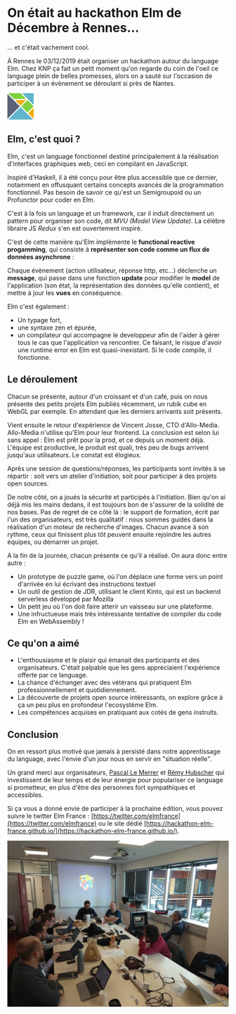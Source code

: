 
# On était au hackathon Elm de Décembre à Rennes... #
... et c'était vachement cool.

À Rennes le 03/12/2019 était organiser un hackathon autour du language Elm.
Chez KNP ça fait un petit moment qu'on regarde du coin de l'oeil ce language plein de belles promesses, alors on a sauté sur l'occasion de participer à un évènement se déroulant si près de Nantes.

![Alt](/small-elm-logo.png "Logo Elm")

## Elm, c'est quoi ? ##
Elm, c'est un language fonctionnel destiné principalement à la réalisation d'interfaces graphiques web, ceci en compilant en JavaScript.

Inspiré d'Haskell, il à été conçu pour être plus accessible que ce dernier, notamment en offusquant certains concepts avancés de la programmation fonctionnel. Pas besoin de savoir ce qu'est un Semigroupoid ou un Profunctor pour coder en Elm.

C'est à la fois un language et un framework, car il induit directement un pattern pour organiser son code, dit *MVU (Model View Update)*. La célèbre libraire JS *Redux* s'en est ouvertement inspiré.

C'est de cette manière qu'Elm implémente le **functional reactive progamming**, qui consiste à **représenter son code comme un flux de données asynchrone** :

Chaque évènement (action utilisateur, réponse http, etc...) déclenche un **message**, qui passe dans une fonction **update** pour modifier le **model** de l'application (son état, la représentation des données qu'elle contient), et mettre à jour les **vues** en conséquence.

Elm c'est également :
- Un typage fort,
- une syntaxe zen et épurée,
- un compilateur qui accompagne le developpeur afin de l'aider à gérer tous le cas que l'application va rencontrer. Ce faisant, le risque d'avoir une runtime error en Elm est quasi-inexistant. Si le code compile, il fonctionne.


## Le déroulement  ##
Chacun se présente, autour d'un croissant et d'un café, puis on nous présente des petits projets Elm publiés récemment, un rubik cube en WebGL par exemple. En attendant que les derniers arrivants soit présents.

Vient ensuite le retour d'expérience de Vincent Josse, CTO d'Allo-Media. Allo-Media n'utilise qu'Elm pour leur frontend. La conclusion est selon lui sans appel : Elm est prêt pour la prod, et ce depuis un moment déjà.
L'équipe est productive, le produit est quali, très peu de bugs arrivent jusqu'aux utilisateurs. Le constat est élogieux.

Après une session de questions/réponses, les participants sont invités à se répartir : soit vers un atelier d'initiation, soit pour participer à des projets open sources.

De notre côté, on a joués la sécurité et participés à l'initiation. Bien qu'on ai déjà mis les mains dedans, il est toujours bon de s'assurer de la solidité de nos bases. Pas de regret de ce côté là : le support de formation, écrit par l'un des organisateurs, est très qualitatif : nous sommes guidés dans la réalisation d'un moteur de recherche d'images. Chacun avance à son rythme, ceux qui finissent plus tôt peuvent ensuite rejoindre les autres équipes, ou démarrer un projet.

A la fin de la journée, chacun présente ce qu'il a réalisé. On aura donc entre autre :
- Un prototype de puzzle game, où l'on déplace une forme vers un point d'arrivée en lui écrivant des instructions textuel
- Un outil de gestion de JDR, utilisant le client Kinto, qui est un backend serverless développé par Mozilla
- Un petit jeu où l'on doit faire atterir un vaisseau sur une plateforme.
- Une infructueuse mais très intéressante tentative de compiler du code Elm en WebAssembly !

##   Ce qu'on a aimé ##
- L'enthousiasme et le plaisir qui émanait des participants et des organisateurs. C'était palpable que les gens appréciaient l'expérience offerte par ce language.
- La chance d'échanger avec des vétérans qui pratiquent Elm professionnellement et quotidiennement.
- La découverte de projets open source intéressants, on explore grâce à ça un peu plus en profondeur l'ecosystème Elm.
- Les compétences acquises en pratiquant aux cotés de gens instruits.

## Conclusion ##
On en ressort plus motivé que jamais à persisté dans notre apprentissage du language, avec l'envie d'un jour nous en servir en "situation réelle".

Un grand merci aux organisateurs, [Pascal Le Merrer](https://twitter.com/pascallemerrer) et [Rémy Hubscher](https://twitter.com/natim) qui investissent de leur temps et de leur énergie pour populariser ce language si prometteur, en plus d'être des personnes fort sympathiques et accessibles.

Si ça vous a donné envie de participer à la prochaine édition, vous pouvez suivre le twitter Elm France : [https://twitter.com/elmfrance](https://twitter.com/elmfrance) ou le site dédié [https://hackathon-elm-france.github.io/](https://hackathon-elm-france.github.io/).

![Alt](/rubikcube.jpeg "Présentation d'un Rubik cube WebGL codé avec Elm, le matin.")
